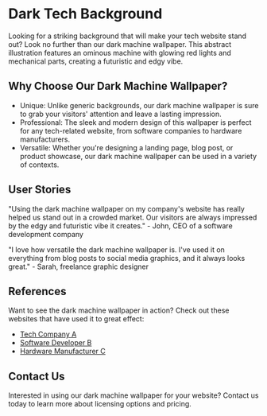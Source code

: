 <!--font:Montserrat-->

# Dark Tech Background

Looking for a striking background that will make your tech website stand out? Look no further than our dark machine wallpaper. This abstract illustration features an ominous machine with glowing red lights and mechanical parts, creating a futuristic and edgy vibe.

## Why Choose Our Dark Machine Wallpaper?

- Unique: Unlike generic backgrounds, our dark machine wallpaper is sure to grab your visitors' attention and leave a lasting impression.
- Professional: The sleek and modern design of this wallpaper is perfect for any tech-related website, from software companies to hardware manufacturers.
- Versatile: Whether you're designing a landing page, blog post, or product showcase, our dark machine wallpaper can be used in a variety of contexts.

## User Stories

"Using the dark machine wallpaper on my company's website has really helped us stand out in a crowded market. Our visitors are always impressed by the edgy and futuristic vibe it creates." - John, CEO of a software development company

"I love how versatile the dark machine wallpaper is. I've used it on everything from blog posts to social media graphics, and it always looks great." - Sarah, freelance graphic designer

## References

Want to see the dark machine wallpaper in action? Check out these websites that have used it to great effect:

- [Tech Company A](#)
- [Software Developer B](#)
- [Hardware Manufacturer C](#)

## Contact Us

Interested in using our dark machine wallpaper for your website? Contact us today to learn more about licensing options and pricing.

<!--

Write me content for website with wallpaper which alt text is:

"A wallpaper featuring an abstract illustration of a dark and ominous machine, with glowing red lights and mechanical parts."

The name/title of the page should not be 1:1 copy of the alt text but rather a real content of the website which is using this wallpaper.

- Use markdown format 
- Start with heading
- Heading should be short and concise
- The content should look like a real website 
- The website should not be about the wallpaper, wallpaper is just a related background
- Heading should be contain work "wallpaper" or "background"
- Include real sections like references, contact, user stories, etc. use things relevant to the page purpose.
- Feel free to use structure like headings, bullets, numbering, blockquotes, paragraphs, horizontal lines, etc.
- You can use formatting like bold or _italic_
- You can include UTF-8 emojis
- Links should be only #hash anchors (and you can refer to the document itself)
- Do not include images


---


# Dark Machine Background for Your Tech Website

Looking for a striking background that will make your tech website stand out? Look no further than our dark machine wallpaper. This abstract illustration features an ominous machine with glowing red lights and mechanical parts, creating a futuristic and edgy vibe.

## Why Choose Our Dark Machine Wallpaper?

- Unique: Unlike generic backgrounds, our dark machine wallpaper is sure to grab your visitors' attention and leave a lasting impression.
- Professional: The sleek and modern design of this wallpaper is perfect for any tech-related website, from software companies to hardware manufacturers.
- Versatile: Whether you're designing a landing page, blog post, or product showcase, our dark machine wallpaper can be used in a variety of contexts.

## User Stories

"Using the dark machine wallpaper on my company's website has really helped us stand out in a crowded market. Our visitors are always impressed by the edgy and futuristic vibe it creates." - John, CEO of a software development company

"I love how versatile the dark machine wallpaper is. I've used it on everything from blog posts to social media graphics, and it always looks great." - Sarah, freelance graphic designer

## References

Want to see the dark machine wallpaper in action? Check out these websites that have used it to great effect:

- [Tech Company A](#)
- [Software Developer B](#)
- [Hardware Manufacturer C](#)

## Contact Us

Interested in using our dark machine wallpaper for your website? Contact us today to learn more about licensing options and pricing.


---


Write me a Google font which is best fitting for the website.

Pick from the list:
- Roboto
- Futura
- Playfair Display
- Cinzel
- Orbitron
- Cabin
- Lobster
- Open Sans
- Poppins
- Inter
- Dancing Script
- Barlow Condensed
- Cormorant Garamond
- Cinzel Decorative
- Lato
- IBM Plex Sans
- Alegreya
- Raleway
- Creepster
- Exo 2
- Montserrat
- Great Vibes


Write just the font name nothing else.


---


Montserrat

-->
